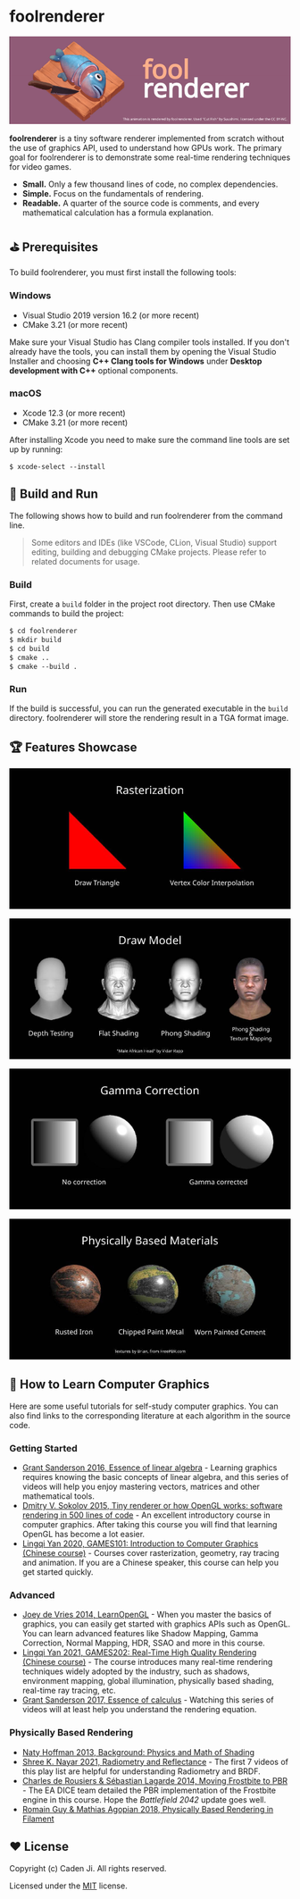 # foolrenderer

![teaser image](docs/teaser.gif)

**foolrenderer** is a tiny software renderer implemented from scratch without
the use of graphics API, used to understand how GPUs work. The primary goal for
foolrenderer is to demonstrate some real-time rendering techniques for video
games.

- **Small.** Only a few thousand lines of code, no complex dependencies.
- **Simple.** Focus on the fundamentals of rendering.
- **Readable.** A quarter of the source code is comments, and every mathematical
calculation has a formula explanation.

## ⛳ Prerequisites

To build foolrenderer, you must first install the following tools:

### Windows

- Visual Studio 2019 version 16.2 (or more recent)
- CMake 3.21 (or more recent)

Make sure your Visual Studio has Clang compiler tools installed. If you don't
already have the tools, you can install them by opening the Visual Studio
Installer and choosing **C++ Clang tools for Windows** under
**Desktop development with C++** optional components.

### macOS

- Xcode 12.3 (or more recent)
- CMake 3.21 (or more recent)

After installing Xcode you need to make sure the command line tools are set up
by running:

```console
$ xcode-select --install
```

## 🚀 Build and Run

The following shows how to build and run foolrenderer from the command line.

> Some editors and IDEs (like VSCode, CLion, Visual Studio) support editing,
> building and debugging CMake projects. Please refer to related documents for
> usage.

### Build

First, create a `build` folder in the project root directory. Then use CMake
commands to build the project:

```console
$ cd foolrenderer
$ mkdir build
$ cd build
$ cmake ..
$ cmake --build .
```

### Run

If the build is successful, you can run the generated executable in the `build`
directory. foolrenderer will store the rendering result in a TGA format
image.

## 🏆 Features Showcase

![rasterization](docs/rasterization.jpg)

![draw model](docs/draw_model.jpg)

![gamma correction](docs/gamma_correction.jpg)

![pbr materials](docs/pbr_materials.jpg)

## 🤔 How to Learn Computer Graphics

Here are some useful tutorials for self-study computer graphics. You can also
find links to the corresponding literature at each algorithm in the source code.

### Getting Started

- [Grant Sanderson 2016, Essence of linear algebra](https://www.youtube.com/playlist?list=PLZHQObOWTQDPD3MizzM2xVFitgF8hE_ab) -
Learning graphics requires knowing the basic concepts of linear algebra, and
this series of videos will help you enjoy mastering vectors, matrices and other
mathematical tools.
- [Dmitry V. Sokolov 2015, Tiny renderer or how OpenGL works: software rendering in 500 lines of code](https://github.com/ssloy/tinyrenderer) -
An excellent introductory course in computer graphics. After taking this course
you will find that learning OpenGL has become a lot easier.
- [Lingqi Yan 2020, GAMES101: Introduction to Computer Graphics (Chinese course)](https://sites.cs.ucsb.edu/~lingqi/teaching/games101.html) -
Courses cover rasterization, geometry, ray tracing and animation. If you are a
Chinese speaker, this course can help you get started quickly.

### Advanced

- [Joey de Vries 2014, LearnOpenGL](https://learnopengl.com/) -
When you master the basics of graphics, you can easily get started with graphics
APIs such as OpenGL. You can learn advanced features like Shadow Mapping, Gamma
Correction, Normal Mapping, HDR, SSAO and more in this course.
- [Lingqi Yan 2021, GAMES202: Real-Time High Quality Rendering (Chinese course)](https://sites.cs.ucsb.edu/~lingqi/teaching/games202.html) -
The course introduces many real-time rendering techniques widely adopted by the
industry, such as shadows, environment mapping, global illumination, physically
based shading, real-time ray tracing, etc.
- [Grant Sanderson 2017, Essence of calculus](https://www.youtube.com/playlist?list=PLZHQObOWTQDMsr9K-rj53DwVRMYO3t5Yr) -
Watching this series of videos will at least help you understand the rendering
equation.

### Physically Based Rendering

- [Naty Hoffman 2013, Background: Physics and Math of Shading](https://blog.selfshadow.com/publications/s2013-shading-course/hoffman/s2013_pbs_physics_math_notes.pdf)
- [Shree K. Nayar 2021, Radiometry and Reflectance](https://www.youtube.com/playlist?list=PL2zRqk16wsdpyQNZ6WFlGQtDICpzzQ925) -
The first 7 videos of this play list are helpful for understanding Radiometry
and BRDF.
- [Charles de Rousiers & Sébastian Lagarde 2014, Moving Frostbite to PBR](https://www.ea.com/frostbite/news/moving-frostbite-to-pb) -
The EA DICE team detailed the PBR implementation of the Frostbite engine in this
course. Hope the *Battlefield 2042* update goes well.
- [Romain Guy & Mathias Agopian 2018, Physically Based Rendering in Filament](https://google.github.io/filament/Filament.html)

## ❤️ License

Copyright (c) Caden Ji. All rights reserved.

Licensed under the [MIT](LICENSE) license.

